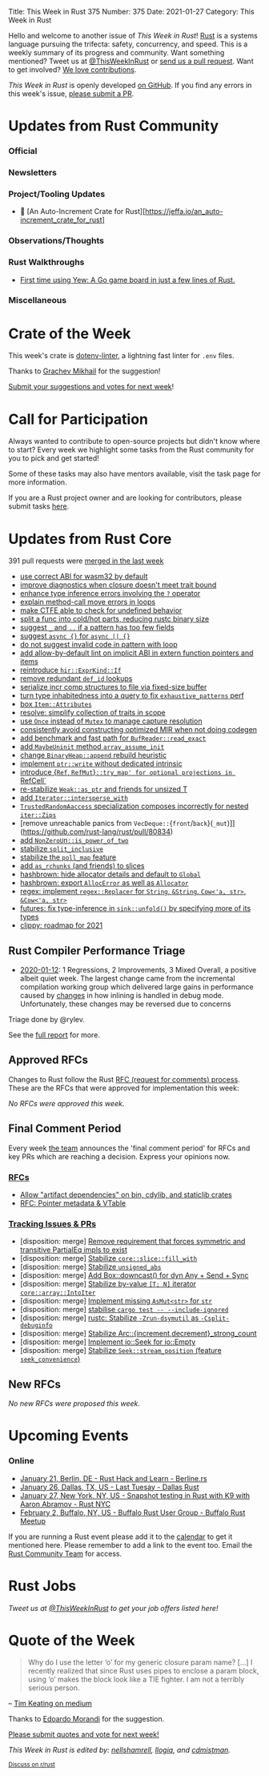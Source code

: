Title: This Week in Rust 375
Number: 375
Date: 2021-01-27
Category: This Week in Rust

Hello and welcome to another issue of *This Week in Rust*!
[Rust](http://rust-lang.org) is a systems language pursuing the trifecta: safety, concurrency, and speed.
This is a weekly summary of its progress and community.
Want something mentioned? Tweet us at [@ThisWeekInRust](https://twitter.com/ThisWeekInRust) or [send us a pull request](https://github.com/rust-lang/this-week-in-rust).
Want to get involved? [We love contributions](https://github.com/rust-lang/rust/blob/master/CONTRIBUTING.md).

*This Week in Rust* is openly developed [on GitHub](https://github.com/rust-lang/this-week-in-rust).
If you find any errors in this week's issue, [please submit a PR](https://github.com/rust-lang/this-week-in-rust/pulls).

# Updates from Rust Community

### Official

### Newsletters

### Project/Tooling Updates

- 🧮 [An Auto-Increment Crate for Rust][https://jeffa.io/an_auto-increment_crate_for_rust]

### Observations/Thoughts

### Rust Walkthroughs

* [First time using Yew: A Go game board in just a few lines of Rust.](https://radim.xyz/project/yewban/)

### Miscellaneous

# Crate of the Week

This week's crate is [dotenv-linter](https://github.com/dotenv-linter/dotenv-linter), a lightning fast linter for `.env` files.

Thanks to [Grachev Mikhail](https://users.rust-lang.org/t/crate-of-the-week/2704/869) for the suggestion!

[Submit your suggestions and votes for next week][submit_crate]!

[submit_crate]: https://users.rust-lang.org/t/crate-of-the-week/2704

# Call for Participation

Always wanted to contribute to open-source projects but didn't know where to start?
Every week we highlight some tasks from the Rust community for you to pick and get started!

Some of these tasks may also have mentors available, visit the task page for more information.

If you are a Rust project owner and are looking for contributors, please submit tasks [here][guidelines].

[guidelines]: https://users.rust-lang.org/t/twir-call-for-participation/4821

# Updates from Rust Core

391 pull requests were [merged in the last week][merged]

[merged]: https://github.com/search?q=is%3Apr+org%3Arust-lang+is%3Amerged+merged%3A2021-01-11..2021-01-18

* [use correct ABI for wasm32 by default](https://github.com/rust-lang/rust/pull/79998)
* [improve diagnostics when closure doesn't meet trait bound](https://github.com/rust-lang/rust/pull/80635)
* [enhance type inference errors involving the `?` operator](https://github.com/rust-lang/rust/pull/80517)
* [explain method-call move errors in loops](https://github.com/rust-lang/rust/pull/80324)
* [make CTFE able to check for undefined behavior](https://github.com/rust-lang/rust/pull/78407)
* [split a func into cold/hot parts, reducing rustc binary size](https://github.com/rust-lang/rust/pull/80042)
* [suggest `_` and `..` if a pattern has too few fields](https://github.com/rust-lang/rust/pull/80017)
* [suggest `async {}` for `async || {}`](https://github.com/rust-lang/rust/pull/76580)
* [do not suggest invalid code in pattern with loop](https://github.com/rust-lang/rust/pull/80941)
* [add allow-by-default lint on implicit ABI in extern function pointers and items](https://github.com/rust-lang/rust/pull/76219)
* [reintroduce `hir::ExprKind::If`](https://github.com/rust-lang/rust/pull/79328)
* [remove redundant `def_id` lookups](https://github.com/rust-lang/rust/pull/80232)
* [serialize incr comp structures to file via fixed-size buffer](https://github.com/rust-lang/rust/pull/80463)
* [turn type inhabitedness into a query to fix `exhaustive_patterns` perf](https://github.com/rust-lang/rust/pull/79670)
* [box `Item::Attributes`](https://github.com/rust-lang/rust/pull/80802)
* [resolve: simplify collection of traits in scope](https://github.com/rust-lang/rust/pull/80765)
* [use `Once` instead of `Mutex` to manage capture resolution](https://github.com/rust-lang/rust/pull/80736)
* [consistently avoid constructing optimized MIR when not doing codegen](https://github.com/rust-lang/rust/pull/80718)
* [add benchmark and fast path for `BufReader::read_exact`](https://github.com/rust-lang/rust/pull/80201)
* [add `MaybeUninit` method `array_assume_init`](https://github.com/rust-lang/rust/pull/80600)
* [change `BinaryHeap::append` rebuild heuristic](https://github.com/rust-lang/rust/pull/77435)
* [implement `ptr::write` without dedicated intrinsic](https://github.com/rust-lang/rust/pull/80290)
* [introduce {`Ref`, `RefMut`}`::try_map' for optional projections in `RefCell`](https://github.com/rust-lang/rust/pull/78455)
* [re-stabilize `Weak::as_ptr` and friends for unsized T](https://github.com/rust-lang/rust/pull/80764)
* [add `Iterator::intersperse_with`](https://github.com/rust-lang/rust/pull/80567)
* [`TrustedRandomAaccess` specialization composes incorrectly for nested `iter::Zips`](https://github.com/rust-lang/rust/pull/80670)
* [remove unreachable panics from `VecDeque::`{`front`/`back`}(`_mut`)]](https://github.com/rust-lang/rust/pull/80834)
* [add `NonZeroU`n`::is_power_of_two`](https://github.com/rust-lang/rust/pull/81107)
* [stabilize `split_inclusive`](https://github.com/rust-lang/rust/pull/77858)
* [stabilize the `poll_map` feature](https://github.com/rust-lang/rust/pull/80968)
* [add `as_rchunks` (and friends) to slices](https://github.com/rust-lang/rust/pull/78818)
* [hashbrown: hide allocator details and default to `Global`](https://github.com/rust-lang/hashbrown/pull/227)
* [hashbrown: export `AllocError` as well as `Allocator`](https://github.com/rust-lang/hashbrown/pull/223)
* [regex: implement `regex::Replacer` for `String`, `&String`, `Cow<'a, str>`, `&Cow<'a, str>`](https://github.com/rust-lang/regex/pull/728)
* [futures: fix type-inference in `sink::unfold()` by specifying more of its types](https://github.com/rust-lang/futures-rs/pull/2311)
* [clippy: roadmap for 2021](https://github.com/rust-lang/rust-clippy/pull/6462)

## Rust Compiler Performance Triage

* [2020-01-12](https://github.com/rust-lang/rustc-perf/blob/master/triage/2021-01-12.md):
1 Regressions, 2 Improvements, 3 Mixed
Overall, a positive albeit quiet week. The largest change came from the incremental compilation working group which delivered large gains in performance caused by [changes](https://github.com/rust-lang/rust/issues/76896) in how inlining is handled in debug mode. Unfortunately, these changes may be reversed due to concerns

Triage done by @rylev.

See the [full report](https://github.com/rust-lang/rustc-perf/blob/master/triage/2021-01-12.md) for more.

## Approved RFCs

Changes to Rust follow the Rust [RFC (request for comments) process](https://github.com/rust-lang/rfcs#rust-rfcs). These
are the RFCs that were approved for implementation this week:

*No RFCs were approved this week.*

## Final Comment Period

Every week [the team](https://www.rust-lang.org/team.html) announces the
'final comment period' for RFCs and key PRs which are reaching a
decision. Express your opinions now.

### [RFCs](https://github.com/rust-lang/rfcs/labels/final-comment-period)

* [Allow "artifact dependencies" on bin, cdylib, and staticlib crates](https://github.com/rust-lang/rfcs/pull/3028)
* [RFC: Pointer metadata & VTable](https://github.com/rust-lang/rfcs/pull/2580)

### [Tracking Issues & PRs](https://github.com/rust-lang/rust/labels/final-comment-period)

* [disposition: merge] [Remove requirement that forces symmetric and transitive PartialEq impls to exist](https://github.com/rust-lang/rust/pull/81198)
* [disposition: merge] [Stabilize `core::slice::fill_with`](https://github.com/rust-lang/rust/pull/81048)
* [disposition: merge] [Stabilize `unsigned_abs`](https://github.com/rust-lang/rust/pull/80959)
* [disposition: merge] [Add Box::downcast() for dyn Any + Send + Sync](https://github.com/rust-lang/rust/pull/80945)
* [disposition: merge] [Stabilize by-value `[T; N]` iterator `core::array::IntoIter`](https://github.com/rust-lang/rust/pull/80470)
* [disposition: merge] [Implement missing `AsMut<str>` for `str`](https://github.com/rust-lang/rust/pull/80279)
* [disposition: merge] [stabilise `cargo test -- --include-ignored`](https://github.com/rust-lang/rust/pull/80053)
* [disposition: merge] [rustc: Stabilize `-Zrun-dsymutil` as `-Csplit-debuginfo`](https://github.com/rust-lang/rust/pull/79570)
* [disposition: merge] [Stabilize Arc::{increment,decrement}_strong_count](https://github.com/rust-lang/rust/pull/79285)
* [disposition: merge] [Implement io::Seek for io::Empty](https://github.com/rust-lang/rust/pull/78044)
* [disposition: merge] [Stabilize `Seek::stream_position` (feature `seek_convenience`)](https://github.com/rust-lang/rust/pull/70904)

## New RFCs

*No new RFCs were proposed this week.*

# Upcoming Events

### Online
* [January 21, Berlin, DE - Rust Hack and Learn - Berline.rs](https://www.meetup.com/opentechschool-berlin/events/txcprrycccbcc/)
* [January 26, Dallas, TX, US - Last Tuesay - Dallas Rust](https://www.meetup.com/Dallas-Rust/events/jqxqwrycccbjc/)
* [January 27, New York, NY, US - Snapshot testing in Rust with K9 with Aaron Abramov - Rust NYC](https://www.meetup.com/Rust-NYC/events/275690090/)
* [February 2, Buffalo, NY, US - Buffalo Rust User Group - Buffalo Rust Meetup](https://www.meetup.com/Buffalo-Rust-Meetup/events/275593411/)

If you are running a Rust event please add it to the [calendar] to get
it mentioned here. Please remember to add a link to the event too.
Email the [Rust Community Team][community] for access.

[calendar]: https://www.google.com/calendar/embed?src=apd9vmbc22egenmtu5l6c5jbfc%40group.calendar.google.com
[community]: mailto:community-team@rust-lang.org

# Rust Jobs

*Tweet us at [@ThisWeekInRust](https://twitter.com/ThisWeekInRust) to get your job offers listed here!*

# Quote of the Week

> Why do I use the letter ‘o’ for my generic closure param name? [...] I recently realized that since Rust uses pipes to enclose a param block, using ‘o’ makes the block look like a TIE fighter. I am not a terribly serious person.

– [Tim Keating on medium](https://mrtact.medium.com/polishing-rust-30eeac3c4bf3)

Thanks to [Edoardo Morandi](https://users.rust-lang.org/t/twir-quote-of-the-week/328/990) for the suggestion.

[Please submit quotes and vote for next week!](https://users.rust-lang.org/t/twir-quote-of-the-week/328)

*This Week in Rust is edited by: [nellshamrell](https://github.com/nellshamrell), [llogiq](https://github.com/llogiq), and [cdmistman](https://github.com/cdmistman).*

<small>[Discuss on r/rust](https://www.reddit.com/r/rust/comments/k5nsab/this_week_in_rust_367/)</small>

